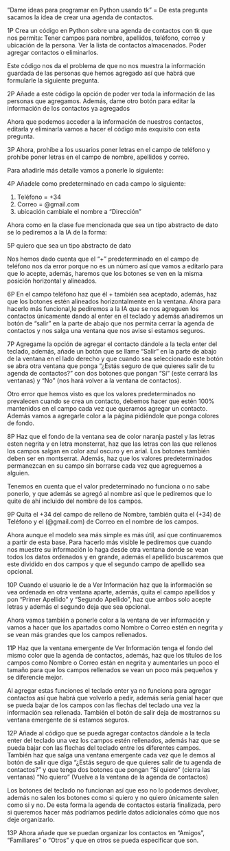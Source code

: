 “Dame ideas para programar en Python usando tk” = De esta pregunta sacamos la idea de crear una agenda de contactos. 


1P Crea un código en Python sobre una agenda de contactos con tk que nos permita: 
Tener campos para nombre, apellidos, teléfono, correo y ubicación de la persona.
Ver la lista de contactos almacenados.
Poder agregar contactos o eliminarlos.

Este código nos da el problema de que no nos muestra la información guardada de las personas que hemos agregado así que habrá que formularle la siguiente pregunta. 

2P Añade a este código la opción de poder ver toda la información de las personas que agregamos. Además, dame otro botón para editar la información de los contactos ya agregados

Ahora que podemos acceder a la información de nuestros contactos, editarla y eliminarla vamos a hacer el código más exquisito con esta pregunta.


3P Ahora, prohíbe a los usuarios poner letras en el campo de teléfono y prohíbe poner letras en el campo de nombre, apellidos y correo. 

Para añadirle más detalle vamos a ponerle lo siguiente:

4P Añadele como predeterminado en cada campo lo siguiente:
1. Teléfono = +34 
2. Correo = @gmail.com
3. ubicación cambiale el nombre a “Dirección”

Ahora como en la clase fue mencionada que sea un tipo abstracto de dato se lo pediremos a la IA de la forma:

5P quiero que sea un tipo abstracto de dato

Nos hemos dado cuenta que el “+” predeterminado en el campo de teléfono nos da error porque no es un número así que vamos a editarlo para que lo acepte, además, haremos que los botones se ven en la misma posición horizontal y alineados. 

6P En el campo teléfono haz que él + también sea aceptado, además, haz que los botones estén alineados horizontalmente en la ventana.
Ahora para hacerlo más funcional,le pediremos a la IA que se nos agreguen los contactos únicamente dando al enter en el teclado y además añadiremos un botón de “salir” en la parte de abajo que nos permita cerrar la agenda de contactos y nos  salga una ventana que nos avise si estamos seguros. 


7P Agregame la opción de agregar el contacto dándole a la tecla enter del teclado, además, añade un botón que se llame “Salir” en la parte de abajo de la ventana en el lado derecho y que cuando sea seleccionado este botón se abra otra ventana que ponga “¿Estás seguro de que quieres salir de tu agenda de contactos?” con dos botones que pongan “Sí” (este cerrará las ventanas) y “No” (nos hará volver a la ventana de contactos).

Otro error que hemos visto es que los valores predeterminados no prevalecen cuando se crea un contacto, debemos hacer que estén 100% mantenidos en el campo cada vez que queramos agregar un contacto. Además vamos a agregarle color a la página pidiéndole que ponga colores de fondo.


8P Haz que el fondo de la ventana sea de color naranja pastel y las letras esten negrita y en letra monsterrat, haz que las letras con las que rellenos los campos salgan en color azul oscuro y en arial. Los botones también deben ser en montserrat. Además, haz que los valores predeterminados permanezcan en su campo sin borrarse cada vez que agreguemos a alguien.

Tenemos en cuenta que el valor predeterminado no funciona o no sabe ponerlo, y que además se agregó al nombre así que le pediremos que lo quite de ahí incluido del nombre de los campos.

9P Quita el +34 del campo de relleno de Nombre, también quita el (+34) de Teléfono y el (@gmail.com) de Correo en el nombre de los campos. 


Ahora aunque el modelo sea más simple es más útil, así que continuaremos a partir de esta base. Para hacerlo más visible le pediremos que cuando nos muestre su información lo haga desde otra ventana donde se vean todos los datos ordenados y en grande, además el apellido buscaremos que este dividido en dos campos y que el segundo campo de apellido sea opcional. 

10P Cuando el usuario le de a Ver Información haz que la información se vea ordenada en otra ventana aparte, además, quita el campo apellidos y pon “Primer Apellido” y “Segundo Apellido”, haz que ambos solo acepte letras y además el segundo deja que sea opcional.


Ahora vamos también a ponerle color a la ventana de ver información y vamos a hacer que los apartados como Nombre o Correo estén en negrita y se vean más grandes que los campos rellenados.

11P Haz que la ventana emergente de Ver Información tenga el fondo del mismo color que la agenda de contactos, además, haz que los títulos de los campos como Nombre o Correo están en negrita y aumentarles un poco el tamaño para que los campos rellenados se vean un poco más pequeños y se diferencie mejor. 


Al agregar estas funciones el teclado enter ya no funciona para agregar contactos así que habrá que volverlo a pedir, además sería genial hacer que se pueda bajar de los campos con las flechas del teclado una  vez la información sea rellenada. También el botón de salir deja de mostrarnos su ventana emergente de si estamos seguros. 

12P Añade al código que se pueda agregar contactos dándole a la tecla enter del teclado una vez los campos estén rellenados, además haz que se pueda bajar con las flechas del teclado entre los diferentes campos. También haz que salga una ventana emergente cada vez que le demos al botón de salir que diga “¿Estás seguro de que quieres salir de tu agenda de contactos?” y que tenga dos botones que pongan “Sí quiero” (cierra las ventanas) “No quiero” (Vuelve a la ventana de la agenda de contactos)


Los botones del teclado no funcionan así que eso no lo podemos devolver, además no salen los botones como si quiero y no quiero únicamente salen como si y no.
De esta forma la agenda de contactos estaría finalizada, pero si queremos hacer más podríamos pedirle datos adicionales cómo que nos deje organizarlo.

13P Ahora añade que se puedan organizar los contactos en “Amigos”, “Familiares” o “Otros” y que en otros se pueda especificar que son.
